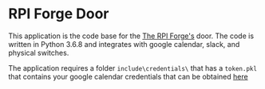 

# RPI Forge Door 

This application is the code base for the [The RPI Forge's](https://theforge.rpi.edu/) door. The code is written in Python 3.6.8 and integrates with google calendar, slack, and physical switches.

The application requires a folder `include\credentials\` that has a `token.pkl` that contains your google calendar credentials that can be obtained [here](https://developers.google.com/calendar/quickstart/python)
 
